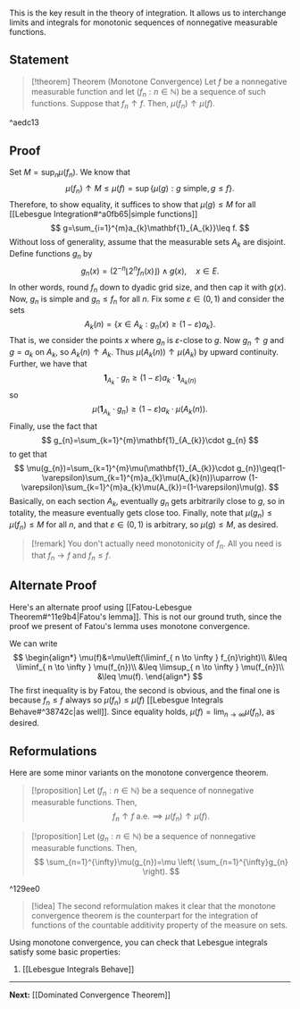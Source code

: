 This is the key result in the theory of integration. It allows us to interchange limits and integrals for monotonic sequences of nonnegative measurable functions.
## Statement

> [!theorem] Theorem (Monotone Convergence)
> Let $f$ be a nonnegative measurable function and let $(f_{n}:n\in \mathbb{N})$ be a sequence of such functions. Suppose that $f_{n}\uparrow f$. Then, $\mu(f_{n})\uparrow \mu(f)$.

^aedc13

## Proof

Set $M=\sup_{n}\mu(f_{n})$. We know that
$$
\mu(f_{n})\uparrow M\leq \mu(f)=\sup \{ \mu(g) : g\text{ simple}, g\leq f \}.
$$
Therefore, to show equality, it suffices to show that $\mu(g)\leq M$ for all [[Lebesgue Integration#^a0fb65|simple functions]]
$$
g=\sum_{i=1}^{m}a_{k}\mathbf{1}_{A_{k}}\leq f.
$$
Without loss of generality, assume that the measurable sets $A_{k}$ are disjoint. Define functions $g_{n}$ by
$$
g_{n}(x)=(2^{-n}\lfloor 2^nf_{n}(x) \rfloor )\land g(x),\quad x \in E.
$$
In other words, round $f_{n}$ down to dyadic grid size, and then cap it with $g(x)$. Now, $g_{n}$ is simple and $g_{n}\leq f_{n}$ for all $n$. Fix some $\varepsilon \in(0,1)$ and consider the sets
$$
A_{k}(n)=\{ x \in A_{k}:g_{n}(x)\geq(1-\varepsilon)a_{k} \}.
$$
That is, we consider the points $x$ where $g_{n}$ is $\varepsilon$-close to $g$. Now $g_{n}\uparrow g$ and $g=a_{k}$ on $A_{k}$, so $A_{k}(n)\uparrow A_{k}$. Thus $\mu(A_{k}(n))\uparrow \mu(A_{k})$ by upward continuity. Further, we have that
$$
\mathbf{1}_{A_{k}}\cdot g_{n}\geq(1-\varepsilon)a_{k}\cdot \mathbf{1}_{A_{k}(n)}
$$
so
$$
\mu(\mathbf{1}_{A_{k}}\cdot g_{n})\geq (1-\varepsilon)a_{k}\cdot \mu(A_{k}(n)).
$$
Finally, use the fact that
$$
g_{n}=\sum_{k=1}^{m}\mathbf{1}_{A_{k}}\cdot g_{n}
$$
to get that
$$
\mu(g_{n})=\sum_{k=1}^{m}\mu(\mathbf{1}_{A_{k}}\cdot g_{n})\geq(1-\varepsilon)\sum_{k=1}^{m}a_{k}\mu(A_{k}(n))\uparrow (1-\varepsilon)\sum_{k=1}^{m}a_{k}\mu(A_{k})=(1-\varepsilon)\mu(g).
$$
Basically, on each section $A_{k}$, eventually $g_{n}$ gets arbitrarily close to $g$, so in totality, the measure eventually gets close too. Finally, note that $\mu(g_{n})\leq \mu(f_{n})\leq M$ for all $n$, and that $\varepsilon \in(0,1)$ is arbitrary, so $\mu(g)\leq M$, as desired.

> [!remark]
> You don't actually need monotonicity of $f_{n}$. All you need is that $f_{n}\to f$ and $f_{n}\leq f$.

## Alternate Proof

Here's an alternate proof using [[Fatou-Lebesgue Theorem#^11e9b4|Fatou's lemma]]. This is not our ground truth, since the proof we present of Fatou's lemma uses monotone convergence.

We can write
$$
\begin{align*}
\mu(f)&=\mu\left(\liminf_{ n \to \infty } f_{n}\right)\\
&\leq \liminf_{ n \to \infty } \mu(f_{n})\\
&\leq \limsup_{ n \to \infty } \mu(f_{n})\\
&\leq \mu(f).
\end{align*}
$$
The first inequality is by Fatou, the second is obvious, and the final one is because $f_{n}\leq f$ always so $\mu(f_{n})\leq \mu(f)$ [[Lebesgue Integrals Behave#^38742c|as well]]. Since equality holds, $\mu(f)=\lim_{ n \to \infty }\mu(f_{n})$, as desired.

## Reformulations

Here are some minor variants on the monotone convergence theorem.

> [!proposition]
> Let $(f_{n}:n\in \mathbb{N})$ be a sequence of nonnegative measurable functions. Then,
> $$
> f_{n}\uparrow f\text{ a.e.}\implies \mu(f_{n})\uparrow \mu(f).
> $$
 
> [!proposition]
> Let $(g_{n}:n\in \mathbb{N})$ be a sequence of nonnegative measurable functions. Then,
> $$
> \sum_{n=1}^{\infty}\mu(g_{n})=\mu \left( \sum_{n=1}^{\infty}g_{n} \right).
> $$

^129ee0

> [!idea]
> The second reformulation makes it clear that the monotone convergence theorem is the counterpart for the integration of functions of the countable additivity property of the measure on sets.

Using monotone convergence, you can check that Lebesgue integrals satisfy some basic properties:

1. [[Lebesgue Integrals Behave]]

---

**Next:** [[Dominated Convergence Theorem]]